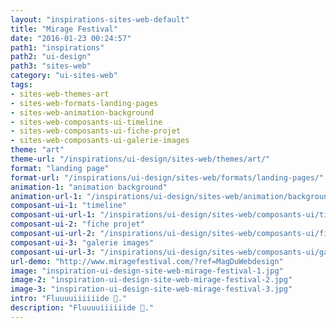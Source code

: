 ```yaml
---
layout: "inspirations-sites-web-default"
title: "Mirage Festival"
date: "2016-01-23 00:24:57"
path1: "inspirations"
path2: "ui-design"
path3: "sites-web"
category: "ui-sites-web"
tags:
- sites-web-themes-art
- sites-web-formats-landing-pages
- sites-web-animation-background
- sites-web-composants-ui-timeline
- sites-web-composants-ui-fiche-projet
- sites-web-composants-ui-galerie-images
theme: "art"
theme-url: "/inspirations/ui-design/sites-web/themes/art/"
format: "landing page"
format-url: "/inspirations/ui-design/sites-web/formats/landing-pages/"
animation-1: "animation background"
animation-url-1: "/inspirations/ui-design/sites-web/animation/background/"
composant-ui-1: "timeline"
composant-ui-url-1: "/inspirations/ui-design/sites-web/composants-ui/timeline/"
composant-ui-2: "fiche projet"
composant-ui-url-2: "/inspirations/ui-design/sites-web/composants-ui/fiche-projet/"
composant-ui-3: "galerie images"
composant-ui-url-3: "/inspirations/ui-design/sites-web/composants-ui/galerie-images/"
url-demo: "http://www.miragefestival.com/?ref=MagDuWebdesign"
image: "inspiration-ui-design-site-web-mirage-festival-1.jpg"
image-2: "inspiration-ui-design-site-web-mirage-festival-2.jpg"
image-3: "inspiration-ui-design-site-web-mirage-festival-3.jpg"
intro: "Fluuuuiiiiiide 🌊."
description: "Fluuuuiiiiiide 🌊."
---
```

